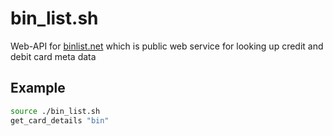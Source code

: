 # bin_list.sh
Web-API for [binlist.net](https://binlist.net/) which is public web service for looking up credit and debit card meta data

## Example
```bash
source ./bin_list.sh
get_card_details "bin"
```
